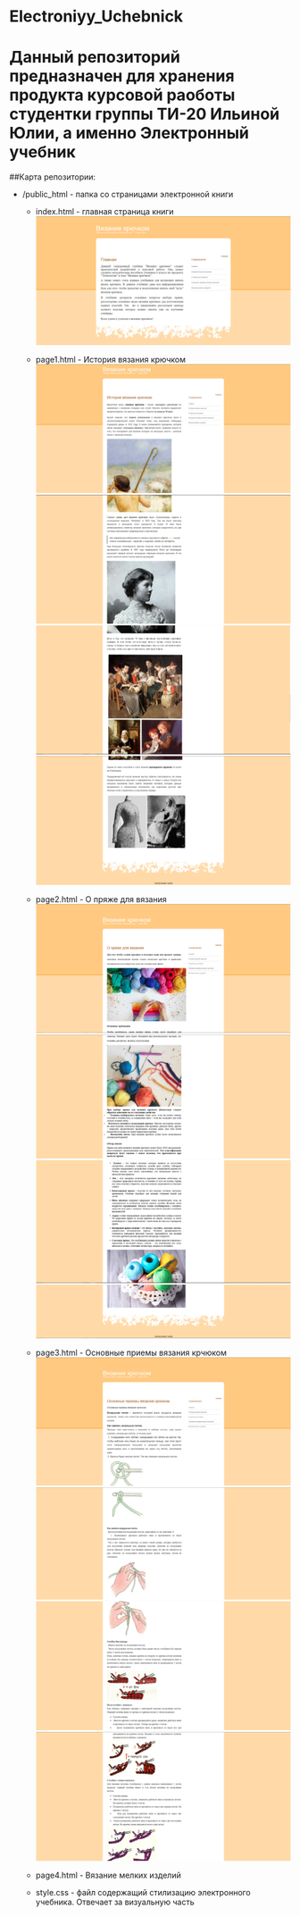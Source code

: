 # Electroniyy_Uchebnick
# Данный репозиторий предназначен для хранения продукта курсовой раоботы студентки группы ТИ-20 Ильиной Юлии, а именно Электронный учебник
 ##Карта репозитории:
 - /public_html - папка со страницами электронной книги
    - index.html - главная страница книги
    ![alt text](https://github.com/GrustnyyVeselchak/Electroniyy_Uchebnick/blob/main/screenshots/index.PNG)
    - page1.html - История вязания крючком
    ![alt text](https://github.com/GrustnyyVeselchak/Electroniyy_Uchebnick/blob/main/screenshots/page1.1.PNG)
    ![alt text](https://github.com/GrustnyyVeselchak/Electroniyy_Uchebnick/blob/main/screenshots/page1.2.PNG)
    ![alt text](https://github.com/GrustnyyVeselchak/Electroniyy_Uchebnick/blob/main/screenshots/page1.3.PNG)
    ![alt text](https://github.com/GrustnyyVeselchak/Electroniyy_Uchebnick/blob/main/screenshots/page1.4.PNG)
    - page2.html - О пряже для вязания   
    ![alt text](https://github.com/GrustnyyVeselchak/Electroniyy_Uchebnick/blob/main/screenshots/page2.1.PNG)
    ![alt text](https://github.com/GrustnyyVeselchak/Electroniyy_Uchebnick/blob/main/screenshots/page2.2.PNG)
    ![alt text](https://github.com/GrustnyyVeselchak/Electroniyy_Uchebnick/blob/main/screenshots/page2.3.PNG)
    ![alt text](https://github.com/GrustnyyVeselchak/Electroniyy_Uchebnick/blob/main/screenshots/page2.4.PNG)
    - page3.html - Основные приемы вязания крчюком
    ![alt text](https://github.com/GrustnyyVeselchak/Electroniyy_Uchebnick/blob/main/screenshots/page3.1.PNG)
    ![alt text](https://github.com/GrustnyyVeselchak/Electroniyy_Uchebnick/blob/main/screenshots/page3.2.PNG)
    ![alt text](https://github.com/GrustnyyVeselchak/Electroniyy_Uchebnick/blob/main/screenshots/page3.3.PNG)
    ![alt text](https://github.com/GrustnyyVeselchak/Electroniyy_Uchebnick/blob/main/screenshots/page3.4.PNG)
    - page4.html - Вязание мелких изделий

    - style.css - файл содержащий стилизацию электронного учебника. Отвечает за визуальную часть
    


